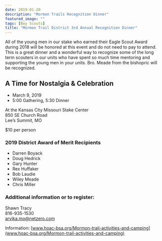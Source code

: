 ```yaml
---
date: 2019-01-20
description: "Mormon Trails Recognition Dinner"
featured_image: ""
tags: [Boy Scouts]
title: "Mormon Trail District 3rd Annual Recognition Dinner"
---
```


All of the young men in our stake who earned their Eagle Scout Award during 2018 will be honored at this event and do not need to pay to attend. This is a great dinner and a wonderful way to recognize some of the long term scouters in our units who have spent so much time mentoring and supporting the young men in your units. Bro. Meade from the bishopric will be recognized.

## A Time for Nostalgia & Celebration

- March 9, 2019
- 5:00 Gathering, 5:30 Dinner

At the Kansas City Missouri Stake Center<br>
850 SE Church Road<br>
Lee’s Summit, MO

$10 per person

### 2019 District Award of Merit Recipients

- Darren Boyack
- Doug Hedrick
- Gary Hunter
- Rex Huffaker
- Bob Laudie
- Wiley Meade
- Chris Miller

### Additional information or to register: 

Shawn Tracy<br>
816-935-1530<br>
arvika.mo@netzero.com 

Information: [www.hoac-bsa.org/Mormon-trail-activities-and-camping](www.hoac-bsa.org/Mormon-trail-activities-and-camping) 
